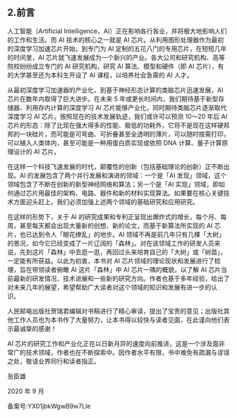 ## 2.前言
人工智能（Artificial Intelligence，AI）正在影响各行各业，并将极大地影响人们的工作和生活。而 AI 技术的核心之一就是 AI 芯片。从利用图形处理器作为最初的深度学习加速芯片开始，到专门为 AI 定制的五花八门的专用芯片，在短短几年的时间里，AI 芯片就飞速发展成为一个新兴的产业。各大公司和研究机构、高等院校纷纷成立专门的 AI 研究机构，研究 AI 算法、模型和硬件（即 AI 芯片），有的大学甚至还为本科生开设了 AI 课程，以培养社会急需的 AI 人才。 


从最初深度学习加速器的产业化，到基于神经形态计算的类脑芯片迅速发展，AI 芯片在数年内取得了巨大进步。在未来 5 年或更长时间内，我们期待基于新型存储器、利用存内计算的深度学习 AI 芯片能够产业化，同时期待类脑芯片逐渐取代深度学习 AI 芯片。按照现在的技术发展轨迹，我们或许可以预测 10～20 年后 AI 芯片的形态：除了比现在强大得多的性能、极低的功耗外，它将不是现在这样硬邦邦的一块硅片，而可能是可弯曲、可折叠甚至全透明的薄片，可以随时按需打印，可以植入人类体内，甚至可能是一种用蛋白质实现或依照 DNA 计算、量子计算原理设计的 AI 芯片。 


在这样一个科技飞速发展的时代，颠覆性的创新（包括基础理论的创新）正不断出现。AI 的发展包含了两个并行发展和演进的领域：一个是「AI 发现」领域，这个领域包含了不断在创新的新型神经网络和算法；另一个是「AI 实现」领域，即如何通过芯片用最佳的架构、电路、器件和新的材料实现算法。如果要在核心关键技术方面迎头赶上，我们必须加强上述两个领域的基础研究和应用研究。 


在这样的形势下，关于 AI 的研究成果和专利正呈现出爆炸式的增长，每个月、每周，甚至每天都会出现大量新的创想、新的论文，而基于新算法所实现的 AI 芯片，也已达到令人「眼花缭乱」的地步。AI 领域不再是前几年只有几棵「大树」的景况，如今它已经变成了一片辽阔的「森林」。对在该领域工作的研发人员来说，先到这片「森林」中去逛一逛，再回过头来培育自己的「大树」或「树苗」，一定能有所获益。以此为初衷，本书对 AI 芯片领域的理论现状和发展进行了梳理，旨在带领读者俯瞰 AI 这片「森林」中 AI 芯片一隅的概貌，以了解 AI 芯片当前最新的研发情况、技术进展和一些新的研究方向。作者也基于多年经验，给出了对未来几年的展望，希望帮助广大读者对这个领域的知识和发展有进一步的认识。 


人民邮电出版社贺瑞君编辑对书稿进行了精心审读，提出了宝贵的意见；出版社其他工作人员也为本书作了大量努力，让本书得以较快与读者见面，在此谨向他们表示最诚挚的感谢！ 


AI 芯片的研究工作和产业化正在以日新月异的速度向前推进，这是一个涉及面非常广的技术领域，作者也在不断探索中。因作者水平有限，书中难免有疏漏与谬误之处，敬请业界同行和读者指正。 


张臣雄 


2020 年 9 月 


备案号:YX01jbkWgwB9w7Lle

